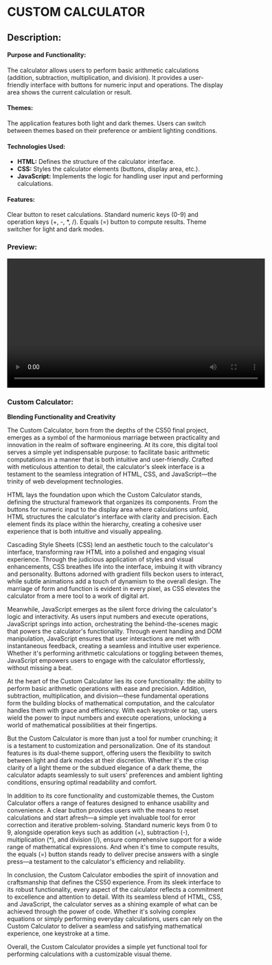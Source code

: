 ﻿# CUSTOM CALCULATOR

## Description:

#### Purpose and Functionality: 
The calculator allows users to perform basic arithmetic calculations (addition, subtraction, multiplication, and division). It provides a user-friendly interface with buttons for numeric input and operations. The display area shows the current calculation or result.

#### Themes: 
The application features both light and dark themes. Users can switch between themes based on their preference or ambient lighting conditions.

#### Technologies Used: 
 - **HTML:** Defines the structure of the calculator interface. 
 - **CSS:** Styles the calculator elements (buttons, display area, etc.). 
 - **JavaScript:** Implements the logic for handling user input and performing calculations.

#### Features: 
Clear button to reset calculations. Standard numeric keys (0-9) and operation keys (+, -, *, /). Equals (=) button to compute results. Theme switcher for light and dark modes.

### Preview:

<video width="600" controls>
 <source src="https://github.com/VinayMalyala/Custom_Calculator/assets/111955986/ea46ccb6-e097-4c7f-aa88-a6c9a4a116c5" type="video/mp4">
</video>

### Custom Calculator: 
**Blending Functionality and Creativity**

The Custom Calculator, born from the depths of the CS50 final project, emerges as a symbol of the harmonious marriage between practicality and innovation in the realm of software engineering. At its core, this digital tool serves a simple yet indispensable purpose: to facilitate basic arithmetic computations in a manner that is both intuitive and user-friendly. Crafted with meticulous attention to detail, the calculator's sleek interface is a testament to the seamless integration of HTML, CSS, and JavaScript—the trinity of web development technologies.

HTML lays the foundation upon which the Custom Calculator stands, defining the structural framework that organizes its components. From the buttons for numeric input to the display area where calculations unfold, HTML structures the calculator's interface with clarity and precision. Each element finds its place within the hierarchy, creating a cohesive user experience that is both intuitive and visually appealing.

Cascading Style Sheets (CSS) lend an aesthetic touch to the calculator's interface, transforming raw HTML into a polished and engaging visual experience. Through the judicious application of styles and visual enhancements, CSS breathes life into the interface, imbuing it with vibrancy and personality. Buttons adorned with gradient fills beckon users to interact, while subtle animations add a touch of dynamism to the overall design. The marriage of form and function is evident in every pixel, as CSS elevates the calculator from a mere tool to a work of digital art.

Meanwhile, JavaScript emerges as the silent force driving the calculator's logic and interactivity. As users input numbers and execute operations, JavaScript springs into action, orchestrating the behind-the-scenes magic that powers the calculator's functionality. Through event handling and DOM manipulation, JavaScript ensures that user interactions are met with instantaneous feedback, creating a seamless and intuitive user experience. Whether it's performing arithmetic calculations or toggling between themes, JavaScript empowers users to engage with the calculator effortlessly, without missing a beat.

At the heart of the Custom Calculator lies its core functionality: the ability to perform basic arithmetic operations with ease and precision. Addition, subtraction, multiplication, and division—these fundamental operations form the building blocks of mathematical computation, and the calculator handles them with grace and efficiency. With each keystroke or tap, users wield the power to input numbers and execute operations, unlocking a world of mathematical possibilities at their fingertips.

But the Custom Calculator is more than just a tool for number crunching; it is a testament to customization and personalization. One of its standout features is its dual-theme support, offering users the flexibility to switch between light and dark modes at their discretion. Whether it's the crisp clarity of a light theme or the subdued elegance of a dark theme, the calculator adapts seamlessly to suit users' preferences and ambient lighting conditions, ensuring optimal readability and comfort.

In addition to its core functionality and customizable themes, the Custom Calculator offers a range of features designed to enhance usability and convenience. A clear button provides users with the means to reset calculations and start afresh—a simple yet invaluable tool for error correction and iterative problem-solving. Standard numeric keys from 0 to 9, alongside operation keys such as addition (+), subtraction (-), multiplication (*), and division (/), ensure comprehensive support for a wide range of mathematical expressions. And when it's time to compute results, the equals (=) button stands ready to deliver precise answers with a single press—a testament to the calculator's efficiency and reliability.

In conclusion, the Custom Calculator embodies the spirit of innovation and craftsmanship that defines the CS50 experience. From its sleek interface to its robust functionality, every aspect of the calculator reflects a commitment to excellence and attention to detail. With its seamless blend of HTML, CSS, and JavaScript, the calculator serves as a shining example of what can be achieved through the power of code. Whether it's solving complex equations or simply performing everyday calculations, users can rely on the Custom Calculator to deliver a seamless and satisfying mathematical experience, one keystroke at a time.

Overall, the Custom Calculator provides a simple yet functional tool for performing calculations with a customizable visual theme.
